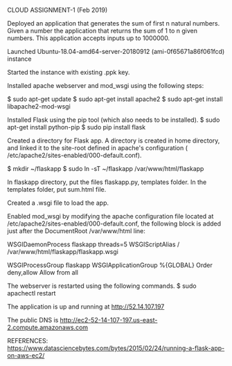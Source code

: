 CLOUD ASSIGNMENT-1 (Feb 2019)

Deployed an application that generates the sum of first n natural numbers. Given a number the application that returns the sum of 1 to n given numbers. This application accepts inputs up to 1000000.

Launched Ubuntu-18.04-amd64-server-20180912 (ami-0f65671a86f061fcd) instance

Started the instance with existing .ppk key.

Installed apache webserver and mod_wsgi using the following steps:

$ sudo apt-get update $ sudo apt-get install apache2 $ sudo apt-get install libapache2-mod-wsgi

Installed Flask using the pip tool (which also needs to be installed). $ sudo apt-get install python-pip $ sudo pip install flask

Created a directory for Flask app. A directory is created in home directory, and linked it to the site-root defined in apache's configuration ( /etc/apache2/sites-enabled/000-default.conf).

$ mkdir ~/flaskapp $ sudo ln -sT ~/flaskapp /var/www/html/flaskapp

In flaskapp directory, put the files flaskapp.py, templates folder. In the templates folder, put sum.html file.

Created a .wsgi file to load the app.

Enabled mod_wsgi by modifying the apache configuration file located at /etc/apache2/sites-enabled/000-default.conf, the following block is added just after the DocumentRoot /var/www/html line:

WSGIDaemonProcess flaskapp threads=5
WSGIScriptAlias / /var/www/html/flaskapp/flaskapp.wsgi

<Directory flaskapp>
    WSGIProcessGroup flaskapp
    WSGIApplicationGroup %{GLOBAL}
    Order deny,allow
    Allow from all
</Directory>

The webserver is restarted using the following commands. $ sudo apachectl restart

The application is up and running at http://52.14.107.197

The public DNS is http://ec2-52-14-107-197.us-east-2.compute.amazonaws.com

REFERENCES: https://www.datasciencebytes.com/bytes/2015/02/24/running-a-flask-app-on-aws-ec2/
